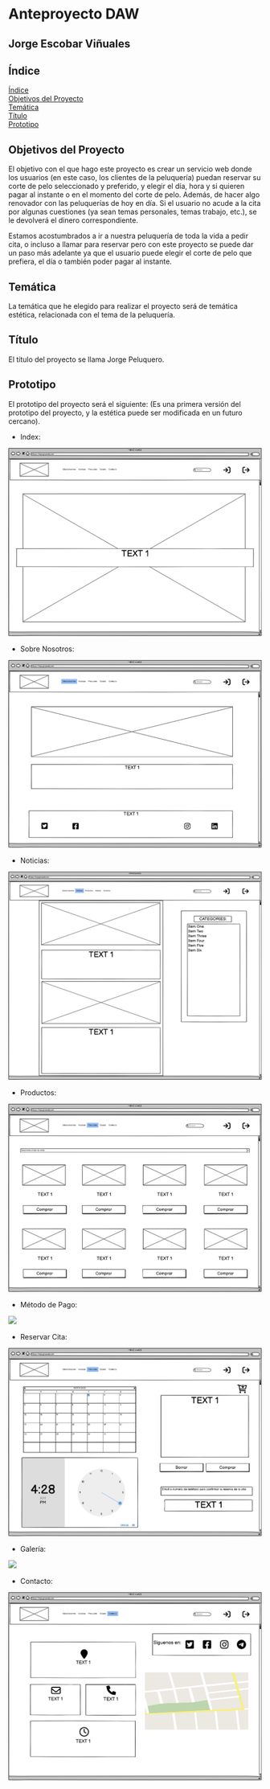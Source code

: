 # Anteproyecto DAW

## Jorge Escobar Viñuales

## **Índice**<a name = "id1"></a>
[Índice](#id1)<br>
[Objetivos del Proyecto](#id2)<br>
[Temática](#id3)<br>
[Título](#id4)<br>
[Prototipo](#id5)<br>

## **Objetivos del Proyecto**<a name="id2"></a>
  El objetivo con el que hago este proyecto es crear un servicio web donde los usuarios (en este caso, los clientes de la peluquería) puedan reservar su corte de pelo seleccionado y preferido, y elegir el día, hora y si quieren pagar al instante o en el momento del corte de pelo. Además, de hacer algo renovador con las peluquerías de hoy en día. Si el usuario no acude a la cita por algunas cuestiones (ya sean temas personales, temas trabajo, etc.), se le devolverá el dinero correspondiente.
  
  Estamos acostumbrados a ir a nuestra peluquería de toda la vida a pedir cita, o incluso a llamar para reservar pero con este proyecto se puede dar un paso más adelante ya que el usuario puede elegir el corte de pelo que prefiera, el día o también poder pagar al instante.
## **Temática**<a name="id3"></a>
  La temática que he elegido para realizar el proyecto será de temática estética, relacionada con el tema de la peluquería.
## **Título**<a name="id4"></a>
  El título del proyecto se llama Jorge Peluquero.
## **Prototipo**<a name="id5"></a>
  El prototipo del proyecto será el siguiente:
  (Es una primera versión del prototipo del proyecto, y la estética puede ser modificada en un futuro cercano).
  
  - Index:
  
  ![](https://github.com/Jorgeev27/Servicio-Peluqueria/blob/main/Anteproyecto/img/Index.png)
  
  - Sobre Nosotros:
  
  ![](https://github.com/Jorgeev27/Servicio-Peluqueria/blob/main/Anteproyecto/img/Sobre%20nosotros.png)
  
  - Noticias:
  
  ![](https://github.com/Jorgeev27/Servicio-Peluqueria/blob/main/Anteproyecto/img/Noticias.png)
  
  - Productos:
  
  ![](https://github.com/Jorgeev27/Servicio-Peluqueria/blob/main/Anteproyecto/img/Productos.png)
  
  - Método de Pago:
  
  ![](https://github.com/Jorgeev27/Servicio-Peluqueria/blob/main/Anteproyecto/img/Método%20de%20pago.png)
  
  - Reservar Cita:
  
  ![](https://github.com/Jorgeev27/Servicio-Peluqueria/blob/main/Anteproyecto/img/Reservar%20cita.png)
  
  - Galería:
  
  ![](https://github.com/Jorgeev27/Servicio-Peluqueria/blob/main/Anteproyecto/img/Galería.png)
  
  - Contacto:
  
  ![](https://github.com/Jorgeev27/Servicio-Peluqueria/blob/main/Anteproyecto/img/Contacto.png)
  
